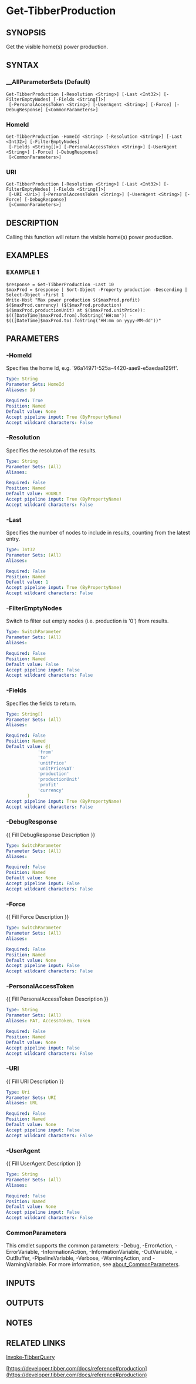 # Get-TibberProduction

## SYNOPSIS
Get the visible home(s) power production.

## SYNTAX

### __AllParameterSets (Default)
```
Get-TibberProduction [-Resolution <String>] [-Last <Int32>] [-FilterEmptyNodes] [-Fields <String[]>]
 [-PersonalAccessToken <String>] [-UserAgent <String>] [-Force] [-DebugResponse] [<CommonParameters>]
```

### HomeId
```
Get-TibberProduction -HomeId <String> [-Resolution <String>] [-Last <Int32>] [-FilterEmptyNodes]
 [-Fields <String[]>] [-PersonalAccessToken <String>] [-UserAgent <String>] [-Force] [-DebugResponse]
 [<CommonParameters>]
```

### URI
```
Get-TibberProduction [-Resolution <String>] [-Last <Int32>] [-FilterEmptyNodes] [-Fields <String[]>]
 [-URI <Uri>] [-PersonalAccessToken <String>] [-UserAgent <String>] [-Force] [-DebugResponse]
 [<CommonParameters>]
```

## DESCRIPTION
Calling this function will return the visible home(s) power production.

## EXAMPLES

### EXAMPLE 1
```
$response = Get-TibberProduction -Last 10
$maxProd = $response | Sort-Object -Property production -Descending | Select-Object -First 1
Write-Host "Max power production $($maxProd.profit) $($maxProd.currency) ($($maxProd.production) $($maxProd.productionUnit) at $($maxProd.unitPrice)): $(([DateTime]$maxProd.from).ToString('HH:mm')) - $(([DateTime]$maxProd.to).ToString('HH:mm on yyyy-MM-dd'))"
```

## PARAMETERS

### -HomeId
Specifies the home Id, e.g.
'96a14971-525a-4420-aae9-e5aedaa129ff'.

```yaml
Type: String
Parameter Sets: HomeId
Aliases: Id

Required: True
Position: Named
Default value: None
Accept pipeline input: True (ByPropertyName)
Accept wildcard characters: False
```

### -Resolution
Specifies the resoluton of the results.

```yaml
Type: String
Parameter Sets: (All)
Aliases:

Required: False
Position: Named
Default value: HOURLY
Accept pipeline input: True (ByPropertyName)
Accept wildcard characters: False
```

### -Last
Specifies the number of nodes to include in results, counting from the latest entry.

```yaml
Type: Int32
Parameter Sets: (All)
Aliases:

Required: False
Position: Named
Default value: 1
Accept pipeline input: True (ByPropertyName)
Accept wildcard characters: False
```

### -FilterEmptyNodes
Switch to filter out empty nodes (i.e.
production is '0') from results.

```yaml
Type: SwitchParameter
Parameter Sets: (All)
Aliases:

Required: False
Position: Named
Default value: False
Accept pipeline input: False
Accept wildcard characters: False
```

### -Fields
Specifies the fields to return.

```yaml
Type: String[]
Parameter Sets: (All)
Aliases:

Required: False
Position: Named
Default value: @(
            'from'
            'to'
            'unitPrice'
            'unitPriceVAT'
            'production'
            'productionUnit'
            'profit'
            'currency'
        )
Accept pipeline input: True (ByPropertyName)
Accept wildcard characters: False
```

### -DebugResponse
{{ Fill DebugResponse Description }}

```yaml
Type: SwitchParameter
Parameter Sets: (All)
Aliases:

Required: False
Position: Named
Default value: None
Accept pipeline input: False
Accept wildcard characters: False
```

### -Force
{{ Fill Force Description }}

```yaml
Type: SwitchParameter
Parameter Sets: (All)
Aliases:

Required: False
Position: Named
Default value: None
Accept pipeline input: False
Accept wildcard characters: False
```

### -PersonalAccessToken
{{ Fill PersonalAccessToken Description }}

```yaml
Type: String
Parameter Sets: (All)
Aliases: PAT, AccessToken, Token

Required: False
Position: Named
Default value: None
Accept pipeline input: False
Accept wildcard characters: False
```

### -URI
{{ Fill URI Description }}

```yaml
Type: Uri
Parameter Sets: URI
Aliases: URL

Required: False
Position: Named
Default value: None
Accept pipeline input: False
Accept wildcard characters: False
```

### -UserAgent
{{ Fill UserAgent Description }}

```yaml
Type: String
Parameter Sets: (All)
Aliases:

Required: False
Position: Named
Default value: None
Accept pipeline input: False
Accept wildcard characters: False
```

### CommonParameters
This cmdlet supports the common parameters: -Debug, -ErrorAction, -ErrorVariable, -InformationAction, -InformationVariable, -OutVariable, -OutBuffer, -PipelineVariable, -Verbose, -WarningAction, and -WarningVariable. For more information, see [about_CommonParameters](http://go.microsoft.com/fwlink/?LinkID=113216).

## INPUTS

## OUTPUTS

## NOTES

## RELATED LINKS

[Invoke-TibberQuery](Invoke-TibberQuery.md)

[https://developer.tibber.com/docs/reference#production](https://developer.tibber.com/docs/reference#production)

